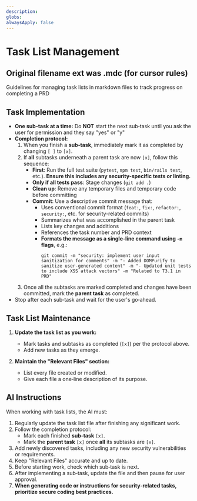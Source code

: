 ```yaml
---
description: 
globs: 
alwaysApply: false
---
```


# Task List Management
## Original filename ext was .mdc (for cursor rules)

Guidelines for managing task lists in markdown files to track progress on completing a PRD

## Task Implementation
- **One sub-task at a time:** Do **NOT** start the next sub‑task until you ask the user for permission and they say "yes" or "y"
- **Completion protocol:**
  1. When you finish a **sub‑task**, immediately mark it as completed by changing `[ ]` to `[x]`.
  2. If **all** subtasks underneath a parent task are now `[x]`, follow this sequence:
     - **First**: Run the full test suite (`pytest`, `npm test`, `bin/rails test`, etc.). **Ensure this includes any security-specific tests or linting.**
     - **Only if all tests pass**: Stage changes (`git add .`)
     - **Clean up**: Remove any temporary files and temporary code before committing
     - **Commit**: Use a descriptive commit message that:
       - Uses conventional commit format (`feat:`, `fix:`, `refactor:`, `security:`, etc. for security-related commits)
       - Summarizes what was accomplished in the parent task
       - Lists key changes and additions
       - References the task number and PRD context
       - **Formats the message as a single-line command using `-m` flags**, e.g.:
         ```
         git commit -m "security: implement user input sanitization for comments" -m "- Added DOMPurify to sanitize user-generated content" -m "- Updated unit tests to include XSS attack vectors" -m "Related to T3.1 in PRD"
         ```
  3. Once all the subtasks are marked completed and changes have been committed, mark the **parent task** as completed.
- Stop after each sub‑task and wait for the user's go‑ahead.
## Task List Maintenance

1. **Update the task list as you work:**
   - Mark tasks and subtasks as completed (`[x]`) per the protocol above.
   - Add new tasks as they emerge.

2. **Maintain the "Relevant Files" section:**
   - List every file created or modified.
   - Give each file a one‑line description of its purpose.

## AI Instructions

When working with task lists, the AI must:

1. Regularly update the task list file after finishing any significant work.
2. Follow the completion protocol:
   - Mark each finished **sub‑task** `[x]`.
   - Mark the **parent task** `[x]` once **all** its subtasks are `[x]`.
3. Add newly discovered tasks, including any new security vulnerabilities or requirements.
4. Keep "Relevant Files" accurate and up to date.
5. Before starting work, check which sub‑task is next.
6. After implementing a sub‑task, update the file and then pause for user approval.
7. **When generating code or instructions for security-related tasks, prioritize secure coding best practices.**